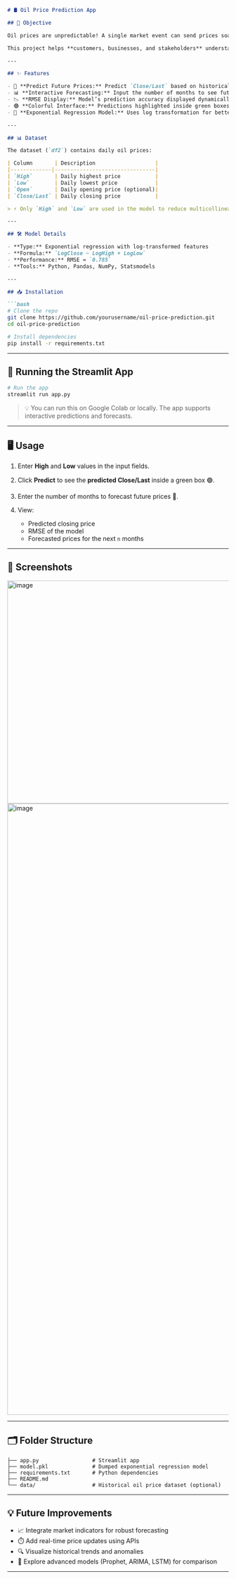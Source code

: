 ````markdown
# 🛢️ Oil Price Prediction App

## 🎯 Objective

Oil prices are unpredictable! A single market event can send prices soaring or plummeting. Unlike other commodities, oil prices often move based on external factors rather than real-time supply-demand data.  

This project helps **customers, businesses, and stakeholders** understand price trends and make smarter decisions using predictive modeling. 📈

---

## ✨ Features

- 🔮 **Predict Future Prices:** Predict `Close/Last` based on historical `High` and `Low` prices.  
- 📊 **Interactive Forecasting:** Input the number of months to see future price forecasts.  
- 📉 **RMSE Display:** Model’s prediction accuracy displayed dynamically.  
- 🟢 **Colorful Interface:** Predictions highlighted inside green boxes for clarity.  
- 🧠 **Exponential Regression Model:** Uses log transformation for better accuracy.

---

## 📊 Dataset

The dataset (`df2`) contains daily oil prices:

| Column       | Description                   |
|-------------|--------------------------------|
| `High`       | Daily highest price           |
| `Low`        | Daily lowest price            |
| `Open`       | Daily opening price (optional)|
| `Close/Last` | Daily closing price           |

> ⚡ Only `High` and `Low` are used in the model to reduce multicollinearity.

---

## 🛠️ Model Details

- **Type:** Exponential regression with log-transformed features  
- **Formula:** `LogClose ~ LogHigh + LogLow`  
- **Performance:** RMSE ≈ `0.785`  
- **Tools:** Python, Pandas, NumPy, Statsmodels  

---

## 📥 Installation

```bash
# Clone the repo
git clone https://github.com/yourusername/oil-price-prediction.git
cd oil-price-prediction

# Install dependencies
pip install -r requirements.txt
````

---

## 🚀 Running the Streamlit App

```bash
# Run the app
streamlit run app.py
```

> 💡 You can run this on Google Colab or locally. The app supports interactive predictions and forecasts.

---

## 🖥️ Usage

1. Enter **High** and **Low** values in the input fields.
2. Click **Predict** to see the **predicted Close/Last** inside a green box 🟢.
3. Enter the number of months to forecast future prices 📅.
4. View:

   * Predicted closing price
   * RMSE of the model
   * Forecasted prices for the next `n` months

---

## 📸 Screenshots

<img width="811" height="507" alt="image" src="https://github.com/user-attachments/assets/e0a4b709-68a2-4a03-9a31-9fc9acf15cdd" />

<img width="1002" height="1390" alt="image" src="https://github.com/user-attachments/assets/eff8e4ba-b93a-4c30-8090-482d406f6c5e" />


---

## 🗂️ Folder Structure

```
├── app.py                 # Streamlit app
├── model.pkl              # Dumped exponential regression model
├── requirements.txt       # Python dependencies
├── README.md
└── data/                  # Historical oil price dataset (optional)
```

---

## 💡 Future Improvements

* 📈 Integrate market indicators for robust forecasting
* ⏱️ Add real-time price updates using APIs
* 🔍 Visualize historical trends and anomalies
* 🤖 Explore advanced models (Prophet, ARIMA, LSTM) for comparison

---
